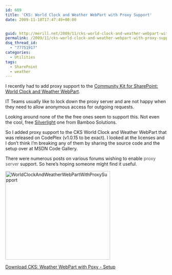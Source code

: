 ```yaml
---
id: 609
title: 'CKS: World Clock and Weather WebPart with Proxy Support'
date: 2009-11-18T17:47:49+00:00


guid: http://merill.net/2009/11/cks-world-clock-and-weather-webpart-with-proxy-support/
permalink: /2009/11/cks-world-clock-and-weather-webpart-with-proxy-support/
dsq_thread_id:
  - "77751917"
categories:
  - Utilities
tags:
  - SharePoint
  - weather
---
```

<p>I recently had to add proxy support to the <a href="http://www.codeplex.com/Release/ProjectReleases.aspx?ProjectName=CKS&amp;ReleaseId=7649">Community Kit for SharePoint: World Clock and Weather WebPart</a>.</p>  <p>IT Teams usually like to lock down the proxy server and are not happy when they need to allow anonymous access for outgoing requests.</p>  <p>Looking around none of the the free ones seem to support this. Not even the cool, free <a href="http://store.bamboosolutions.com/ps-55-5-world-clock-and-weather-web-part.aspx">Silverlight</a> one from Bamboo Solutions.</p>  <p>So I added proxy support to the CKS World Clock and Weather WebPart that was released on CodePlex (v1.0.15 to be exact). I looked at the licenses and I don’t think I’m breaking any of them by sharing the source code and the setup over at MSDN Code Gallery.</p>  <p>There were numerous posts on various forums wishing to enable <a style="text-decoration: none" href="http://incognitoline.com/anonymous-proxy-server/"><font color="#555555">proxy server</font></a> support. So here’s hoping someone might find it useful.</p>  <p><a href="https://merill.net/wp-content/uploads/2009/11/WorldClockAndWeatherWebPartWithProxySupport.png"><img style="border-bottom: 0px; border-left: 0px; display: inline; border-top: 0px; border-right: 0px" title="WorldClockAndWeatherWebPartWithProxySupport" border="0" alt="WorldClockAndWeatherWebPartWithProxySupport" src="https://merill.net/wp-content/uploads/2009/11/WorldClockAndWeatherWebPartWithProxySupport_thumb.png" width="327" height="276" /></a> </p>  <p><a href="http://code.msdn.microsoft.com/CKSWeatherWithProxy/">Download CKS: Weather WebPart with Poxy - Setup</a></p>
